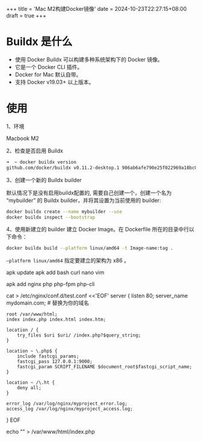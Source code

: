 +++
title = 'Mac M2构建Docker镜像'
date = 2024-10-23T22:27:15+08:00
draft = true
+++

# Buildx 是什么

- 使用 Docker Buildx 可以构建多种系统架构下的 Docker 镜像。
- 它是一个 Docker CLI 插件。
- Docker for Mac 默认自带。
- 支持 Docker v19.03+ 以上版本。

# 使用

1、环境

Macbook M2

2、检查是否启用 Buildx

```bash
➜  ~ docker buildx version
github.com/docker/buildx v0.11.2-desktop.1 986ab6afe790e25f022969a18bc0111cff170bc2
```

3、创建一个新的 Buildx builder

默认情况下是没有启用buildx配置的, 需要自己创建一个，创建一个名为 “mybuilder” 的 Buildx builder，并将其设置为当前使用的 builder:

```bash
docker buildx create --name mybuilder --use
docker buildx inspect --bootstrap
```

4、使用新建立的 builder 建立 Docker Image。在 Dockerfile 所在的目录中行以下命令：

```bash
docker buildx build --platform linux/amd64 -t Image-name:tag .
```

`–platform linux/amd64` 指定要建立的架构为 x86 。


apk update
apk add bash curl nano vim

apk add nginx php php-fpm php-cli

cat > /etc/nginx/conf.d/test.conf <<'EOF'
server {
    listen 80;
    server_name mydomain.com;  # 替换为你的域名

    root /var/www/html;
    index index.php index.html index.htm;

    location / {
        try_files $uri $uri/ /index.php?$query_string;
    }

    location ~ \.php$ {
        include fastcgi_params;
        fastcgi_pass 127.0.0.1:9000;
        fastcgi_param SCRIPT_FILENAME $document_root$fastcgi_script_name;
    }

    location ~ /\.ht {
        deny all;
    }

    error_log /var/log/nginx/myproject_error.log;
    access_log /var/log/nginx/myproject_access.log;
}
EOF

echo "<?php phpinfo(); ?>" > /var/www/html/index.php